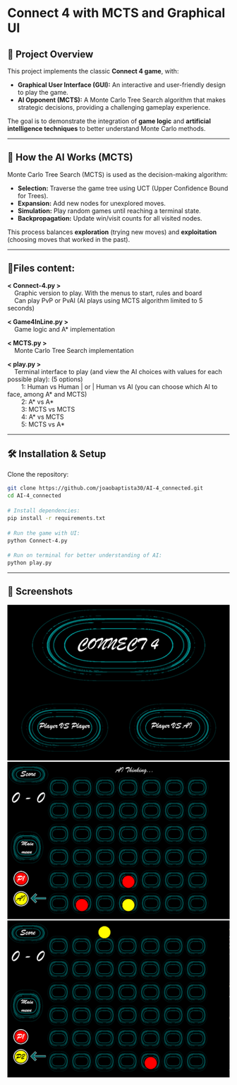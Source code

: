 # Connect 4 with MCTS and Graphical UI

## 🎯 Project Overview
This project implements the classic **Connect 4 game**, with:

- **Graphical User Interface (GUI):** An interactive and user-friendly design to play the game.  
- **AI Opponent (MCTS):** A Monte Carlo Tree Search algorithm that makes strategic decisions, providing a challenging gameplay experience.  

The goal is to demonstrate the integration of **game logic** and **artificial intelligence techniques** to better understand Monte Carlo methods.

---

## 🧠 How the AI Works (MCTS)
Monte Carlo Tree Search (MCTS) is used as the decision-making algorithm:

- **Selection:** Traverse the game tree using UCT (Upper Confidence Bound for Trees).  
- **Expansion:** Add new nodes for unexplored moves.  
- **Simulation:** Play random games until reaching a terminal state.  
- **Backpropagation:** Update win/visit counts for all visited nodes.  

This process balances **exploration** (trying new moves) and **exploitation** (choosing moves that worked in the past).

---

## 📂Files content:

**< Connect-4.py >**  
&nbsp;&nbsp;&nbsp;&nbsp;Graphic version to play. With the menus to start, rules and board  
&nbsp;&nbsp;&nbsp;&nbsp;Can play PvP or PvAI (AI plays using MCTS algorithm limited to 5 seconds)  

**< Game4InLine.py >**  
&nbsp;&nbsp;&nbsp;&nbsp;Game logic and A* implementation  

**< MCTS.py >**  
&nbsp;&nbsp;&nbsp;&nbsp;Monte Carlo Tree Search implementation  

**< play.py >**  
&nbsp;&nbsp;&nbsp;&nbsp;Terminal interface to play (and view the AI choices with values for each possible play): (5 options)  
&nbsp;&nbsp;&nbsp;&nbsp;&nbsp;&nbsp;&nbsp;&nbsp;1: Human vs Human | or | Human vs AI (you can choose which AI to face, among A* and MCTS)  
&nbsp;&nbsp;&nbsp;&nbsp;&nbsp;&nbsp;&nbsp;&nbsp;2: A* vs A*  
&nbsp;&nbsp;&nbsp;&nbsp;&nbsp;&nbsp;&nbsp;&nbsp;3: MCTS vs MCTS  
&nbsp;&nbsp;&nbsp;&nbsp;&nbsp;&nbsp;&nbsp;&nbsp;4: A* vs MCTS  
&nbsp;&nbsp;&nbsp;&nbsp;&nbsp;&nbsp;&nbsp;&nbsp;5: MCTS vs A*  

---

## 🛠️ Installation & Setup

Clone the repository:
```bash
git clone https://github.com/joaobaptista30/AI-4_connected.git
cd AI-4_connected

# Install dependencies:
pip install -r requirements.txt

# Run the game with UI:
python Connect-4.py

# Run on terminal for better understanding of AI:
python play.py
```

---

## 📸 Screenshots

![Start Menu](assets/readme_imgs/image.png)  
![Player vs AI](assets/readme_imgs/image-2.png)  
![Player vs Player](assets/readme_imgs/image-1.png)
